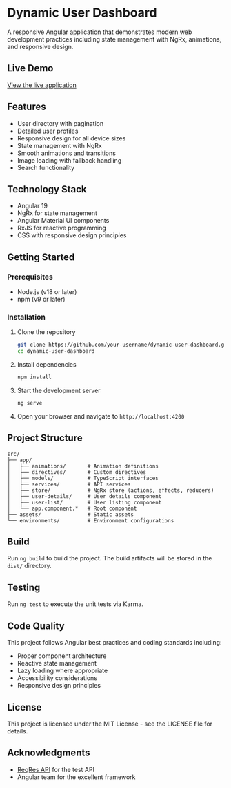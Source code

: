 # Dynamic User Dashboard

A responsive Angular application that demonstrates modern web development practices including state management with NgRx, animations, and responsive design.

## Live Demo

[View the live application](https://aj-dynamic-user-dashboard.netlify.app/)

## Features

- User directory with pagination
- Detailed user profiles
- Responsive design for all device sizes
- State management with NgRx
- Smooth animations and transitions
- Image loading with fallback handling
- Search functionality

## Technology Stack

- Angular 19
- NgRx for state management
- Angular Material UI components
- RxJS for reactive programming
- CSS with responsive design principles

## Getting Started

### Prerequisites

- Node.js (v18 or later)
- npm (v9 or later)

### Installation

1. Clone the repository

   ```bash
   git clone https://github.com/your-username/dynamic-user-dashboard.git
   cd dynamic-user-dashboard
   ```

2. Install dependencies

   ```bash
   npm install
   ```

3. Start the development server

   ```bash
   ng serve
   ```

4. Open your browser and navigate to `http://localhost:4200`

## Project Structure

```
src/
├── app/
│   ├── animations/       # Animation definitions
│   ├── directives/       # Custom directives
│   ├── models/           # TypeScript interfaces
│   ├── services/         # API services
│   ├── store/            # NgRx store (actions, effects, reducers)
│   ├── user-details/     # User details component
│   ├── user-list/        # User listing component
│   └── app.component.*   # Root component
├── assets/               # Static assets
└── environments/         # Environment configurations
```

## Build

Run `ng build` to build the project. The build artifacts will be stored in the `dist/` directory.

## Testing

Run `ng test` to execute the unit tests via Karma.

## Code Quality

This project follows Angular best practices and coding standards including:

- Proper component architecture
- Reactive state management
- Lazy loading where appropriate
- Accessibility considerations
- Responsive design principles

## License

This project is licensed under the MIT License - see the LICENSE file for details.

## Acknowledgments

- [ReqRes API](https://reqres.in/) for the test API
- Angular team for the excellent framework
